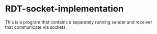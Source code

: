 # RDT-socket-implementation
This is a program that contains a separately running sender and receiver that communicate via sockets.
